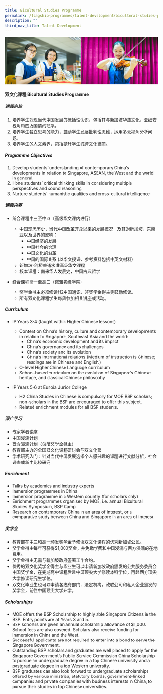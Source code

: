 ```yaml
---
title: Bicultural Studies Programme
permalink: /flagship-programmes/talent-development/bicultural-studies-programme/
description: ""
third_nav_title: Talent Development
---
```


![](/images/01%20Banner%20Photos/01%20subpage%20flagship-programme.jpg)

#### **双文化课程 Bicultural Studies Programme**


##### **课程宗旨**

1.  培养学生对现当代中国发展的概括性认识，包括其与新加坡华族文化，亚细安视角和西方国情的联系。
2.  培养学生独立思考的能力，鼓励学生发展批判性思维，运用多元视角分析问题。
3.  培养学生的人文素养，包括提升学生的跨文化智商。

##### **Programme Objectives**

1.  Develop students’ understanding of contemporary China’s developments in relation to Singapore, ASEAN, the West and the world in general. 
2.  Hone students’ critical thinking skills in considering multiple perspectives and sound reasoning. 
3.  Nurture students’ humanistic qualities and cross-cultural intelligence

##### **课程内容**

*   综合课程中三至中四（高级华文课内进行）
    *   中国现代历史，当代中国改革开放以来的发展概况，及其对新加坡，东南亚以及世界的影响：
        *   中国经济的发展
        *   中国社会的治理
        *   中国文化的沿革
        *   中国的国际关系
             (以华文授课，参考资料包括中英文材料）
    *   新加坡-剑桥普通水准高级华文课程
    *   校本课程：南来华人发展史，中国古典哲学

*   综合课程高一至高二（诺雅初级学院）
    *   奖学金得主必须修读H2中国通识，非奖学金得主则鼓励修读。
    *   所有双文化课程学生每周参加相关讲座或活动。

##### **Curriculum**  

*   IP Years 3-4 (taught within Higher Chinese lessons)
    *   Content on China’s history, culture and contemporary developments in relation to Singapore, Southeast Asia and the world: 
        *   China’s economic development and its impact
        *   China’s governance and its challenges
        *   China’s society and its evolution
        *   China’s international relations
        (Medium of instruction is Chinese; readings are in Chinese and English.)  
    *   O-level Higher Chinese Language curriculum
    *   School-based curriculum on the evolution of Singapore’s Chinese heritage, and classical Chinese philosophy

*   IP Years 5-6 at Eunoia Junior College
    *   H2 China Studies in Chinese is compulsory for MOE BSP scholars; non-scholars in the BSP are encouraged to offer this subject.
    *   Related enrichment modules for all BSP students.

##### **深广学习** 

*   专家学者讲座
*   中国浸濡计划
*   西方浸濡计划（仅限奖学金得主）
*   教育部主办的全国双文化课程研讨会与双文化营
*   学术研究入门：针对当代中国发展选择个人感兴趣的课题进行文献分析，社会调查或新中比较研究

##### **Enrichment** 

*   Talks by academics and industry experts
*   Immersion programmes in China
*   Immersion programme in a Western country (for scholars only)
*   Enrichment programmes organised by MOE, i.e. annual Bicultural Studies Symposium, BSP Camp
*   Research on contemporary China in an area of interest, or a comparative study between China and Singapore in an area of interest

##### **奖学金**

*   教育部在中三和高一颁发奖学金予修读双文化课程的优秀新加坡公民。
*   奖学金得主每年可获得$1,000奖金，并免缴学费和中国浸濡与西方浸濡的在地费用。
*   奖学金得主无需与新加坡政府签署工作合约。
*   优秀的双文化奖学金得主与毕业生可以申请新加坡政府颁发的公共服务委员会中国奖学金，在完成高中课程后赴中国顶尖大学修读本科学位，再赴西方顶尖大学修读研究生学位。
*   双文化毕业生也可以申请各政府部门，法定机构，政联公司和私人企业颁发的奖学金，前往中国顶尖大学升学。

##### **Scholarships**

*   MOE offers the BSP Scholarship to highly able Singapore Citizens in the BSP. Entry points are at Years 3 and 5.
*   BSP scholars are given an annual scholarship allowance of $1,000. School fees are also covered. Scholars also receive funding for immersion in China and the West.
*   Successful applicants are not required to enter into a bond to serve the Singapore Government.
*   Outstanding BSP scholars and graduates are well placed to apply for the Singapore Government’s Public Service Commission China Scholarship to pursue an undergraduate degree in a top Chinese university and a postgraduate degree in a top Western university.
*   BSP graduates can also look forward to undergraduate scholarships offered by various ministries, statutory boards, government-linked companies and private companies with business interests in China, to pursue their studies in top Chinese universities.